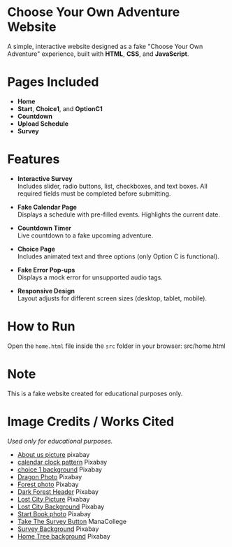 # Choose Your Own Adventure Website
A simple, interactive website designed as a fake "Choose Your Own Adventure" experience, built with **HTML**, **CSS**, and **JavaScript**.

# Pages Included

- **Home**
- **Start**, **Choice1**, and **OptionC1**
- **Countdown**
- **Upload Schedule**
- **Survey**

# Features

- **Interactive Survey**  
  Includes slider, radio buttons, list, checkboxes, and text boxes. All required fields must be completed before submitting.

- **Fake Calendar Page**  
  Displays a schedule with pre-filled events. Highlights the current date.

- **Countdown Timer**  
  Live countdown to a fake upcoming adventure.

- **Choice Page**  
  Includes animated text and three options (only Option C is functional).

- **Fake Error Pop-ups**  
  Displays a mock error for unsupported audio tags.

- **Responsive Design**  
  Layout adjusts for different screen sizes (desktop, tablet, mobile).

# How to Run

Open the `home.html` file inside the `src` folder in your browser:
src/home.html

# Note
This is a fake website created for educational purposes only.

# Image Credits / Works Cited
*Used only for educational purposes.*
- [About us picture](https://pixabay.com/vectors/icon-icons-question-mark-button-354010/) pixabay
- [calendar clock pattern](https://pixabay.com/illustrations/background-pattern-texture-clock-6777669/) Pixabay
- [choice 1 background](https://pixabay.com/vectors/leaves-leaf-background-nature-9860942/) Pixabay
- [Dragon Photo](https://pixabay.com/illustrations/dragon-dragon-rider-ai-generated-8029890/) Pixabay
- [Forest photo](https://pixabay.com/illustrations/forest-trees-landscape-1699079/) Pixabay
- [Dark Forest Header](https://pixabay.com/illustrations/forest-fog-dark-trees-nature-6578551/) Pixabay
- [Lost City Picture](https://pixabay.com/illustrations/atlantis-nature-sea-ocean-8683823/) Pixabay
- [Lost City Background](https://pixabay.com/vectors/hatching-blue-lighting-abstract-7098132/) Pixabay
- [Start Book photo](https://pixabay.com/illustrations/magic-book-wisdom-moon-love-few-8391941/) Pixabay
- [Take The Survey Button](https://hail.to/manacollege/article/JOqdHYo) ManaCollege
- [Survey Background](https://pixabay.com/illustrations/pencils-pattern-background-design-5682456/) Pixabay
- [Home Tree background](https://pixabay.com/illustrations/trees-leaves-stars-drawing-forest-9120346/) Pixabay

